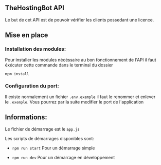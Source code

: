 ## TheHostingBot API

Le but de cet API est de pouvoir vérifier les clients possedant une licence.

## Mise en place

### Installation des modules:

Pour installer les modules nécéssaire au bon fonctionnement de l'API il faut éxécuter cette commande dans le terminal du dossier

`npm install`

### Configuration du port:

Il existe normalement un fichier `.env.exemple` il faut le renommer et enlever le `.exemple`. Vous pourrez par la suite modifier le port de l'application

## Informations:

Le fichier de démarrage est le `app.js`

Les scripts de démarrages disponibles sont:

- `npm run start` Pour un démarrage simple

- `npm run dev` Pour un démarrage en développement
